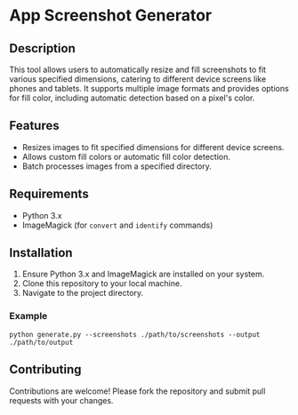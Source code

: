 
# App Screenshot Generator

## Description
This tool allows users to automatically resize and fill screenshots to fit various specified dimensions, catering to different device screens like phones and tablets. It supports multiple image formats and provides options for fill color, including automatic detection based on a pixel's color.

## Features
- Resizes images to fit specified dimensions for different device screens.
- Allows custom fill colors or automatic fill color detection.
- Batch processes images from a specified directory.

## Requirements
- Python 3.x
- ImageMagick (for `convert` and `identify` commands)

## Installation
1. Ensure Python 3.x and ImageMagick are installed on your system.
2. Clone this repository to your local machine.
3. Navigate to the project directory.


### Example
```
python generate.py --screenshots ./path/to/screenshots --output ./path/to/output
```

## Contributing
Contributions are welcome! Please fork the repository and submit pull requests with your changes.
